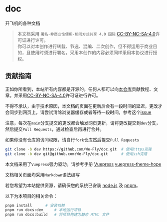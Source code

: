 # doc

开飞机的各种文档

>本文档采用 `署名-非商业性使用-相同方式共享 4.0 国际` [CC-BY-NC-SA-4.0](https://creativecommons.org/licenses/by-nc-sa/4.0/deed.zh)许可证进行许可。  
你可以对本创作进行转载、节选、混编、二次创作，但不得运用于商业目的，且使用时须进行署名，采用本创作的内容必须同样采用本协议进行授权。

## 贡献指南

正如你所看到，本站所有内容都是开源的。任何人都可以向[本仓库](https://github.com/We-Fly/doc)贡献教程、文章。并采用[CC-BY-NC-SA-4.0](https://creativecommons.org/licenses/by-nc-sa/4.0/)许可证进行许可。

不得不承认，由于技术原因，本文档的页面在更新后会有一段时间的延迟，更改才会同步到网页上，请尝试清除浏览器缓存或者等待一段时间，参考这个[issue](https://github.com/We-Fly/doc/issues/26)

注意，每次在`main`分支提交的更改都会触发网页更新，请将更改提交到`dev`分支，然后提交`Pull Requests`，通过检查后再进行合并。

如果你没有仓库的访问权限，请自行`fork`仓库然后提交`Pull Requests`

```bash
git clone -b dev https://github.com/We-Fly/doc.git  # 使用https克隆
git clone -b dev git@github.com:We-Fly/doc.git      # 使用ssh克隆
```

本文档采用了`Vuepress`强力驱动。请参考手册 [Vuepress](https://vuepress.github.io/) [vuepress-theme-hope](https://vuepress-theme-hope.github.io/v2/)

文档相关页面均采用`Markdown`语法编写

若您希望为本站提供资源，请确保您的系统已安装 [node.js](https://nodejs.org/zh-cn/) 及 [pnpm](https://pnpm.io/zh/installation)。

以下为本项目的相关命令：

``` bash
pnpm install      # 安装依赖
pnpm run docs:dev     # 本地运行项目
pnpm run docs:build   # 将项目构建为静态 HTML 文件
```
